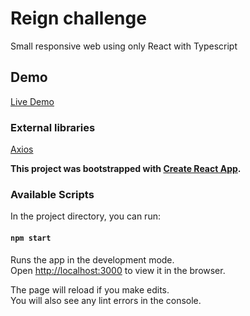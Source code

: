 # Reign challenge

Small responsive web using only React with Typescript

## Demo
[Live Demo](https://62e9c761133fea30be54b3e5--fanciful-khapse-0d92d5.netlify.app/)

### External libraries

[Axios](https://github.com/axios/axios)

**This project was bootstrapped with [Create React App](https://github.com/facebook/create-react-app).**

### Available Scripts

In the project directory, you can run:

#### `npm start`

Runs the app in the development mode.\
Open [http://localhost:3000](http://localhost:3000) to view it in the browser.

The page will reload if you make edits.\
You will also see any lint errors in the console.

